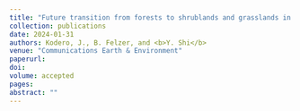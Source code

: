 ```yaml
---
title: "Future transition from forests to shrublands and grasslands in the western United States is expected to reduce carbon storage"
collection: publications
date: 2024-01-31
authors: Kodero, J., B. Felzer, and <b>Y. Shi</b>
venue: "Communications Earth & Environment"
paperurl:
doi:
volume: accepted
pages:
abstract: ""
---
```

